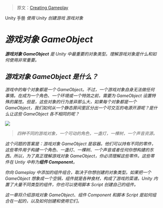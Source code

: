 > 原文：[Creating Gameplay](http://docs.unity3d.com/Manual/Attributes.html)

<!-- Unity Manual > Working In Unity > Creating Gameplay > GameObjects -->
Unity 手册 <i class="fa fa-angle-right"/> 使用 Unity <i class="fa fa-angle-right"/> 创建游戏 <i class="fa fa-angle-right"/> 游戏对象

<!-- # GameObjects -->
# 游戏对象 GameObject

<!-- The **GameObject** is the most important type of object in Unity. It is very important to understand what a GameObject is, and how it can be used. -->
**游戏对象 GameObject** 是 Unity 中最重要的对象类型。理解游戏对象是什么和如何使用非常重要。

<!-- ## What are GameObjects? -->
## 游戏对象 GameObject 是什么？

<!-- Every object in your game is a GameObject. However, GameObjects don’t do anything on their own. They need special properties before they can become a character, an environment, or a special effect. But each of these objects do very different things. If every object is a GameObject, how do we differentiate an interactive power-up object from a static room? What makes these GameObjects different from each other? -->
游戏中的每个对象都是一个 GameObject。不过，一个游戏对象自身无法做任何事情。在成为一个角色、一个环境或一个特效之前，需要为 GameObject 设置特殊的属性。但是，这些对象的行为差异那么大，如果每个对象都是一个 GameObject，我们如何从一个静态房间里区分出一个可交互的电源开源呢？是什么让这些 GameObject 各不相同的呢？

![](http://docs.unity3d.com/uploads/Main/GameObjectsExamples.png)

<!-- > Four different Game Objects, an animated character, a light, a tree and an audio source -->
> 四种不同的游戏对象，一个可动的角色，一盏灯，一棵树，一个声音资源。

<!-- The answer to this question is that GameObjects are containers. They can hold the different pieces that are required to make up a character, a light, a tree, a sound, or whatever else you would like to build. So to really understand GameObjects, you have to understand these pieces which are called **Components**. -->
这个问题的答案是：游戏对象 GameObject 是容器。他们可以持有不同的零件，这些零件用于构建一个角色、一盏灯、一棵树、一个声音或者任何你想构建的东西。所以，为了真正理解游戏对象 GameObject，你必须理解这些零件。这些零件在 Untiy 中称为**组件 Component**。

<!-- Depending on what kind of object you want to create, you will add different combinations of Components to the GameObject. Think of a GameObject as an empty cooking pot, and Components as different ingredients that make up your recipe of gameplay. Unity has lots of different built-in component types, and you can also make your own Components using Scripts. -->
你向 Gameplay 中添加的组件组合，取决于你想创建的对象类型。如果把一个 GameObject 想象成一个空锅，组件就是各种食材，构成了游戏的菜谱。Unity 内置了大量不同类型的组件，你也可以使用脚本 Script 创建自己的组件。

<!-- This section explains how Game Objects, Components and Scripts fit together, and how to create and use them. -->
这一章将介绍游戏对象 GameObject、组件 Component 和脚本 Script 是如何组合在一起的，以及如何创建和使用它们。


